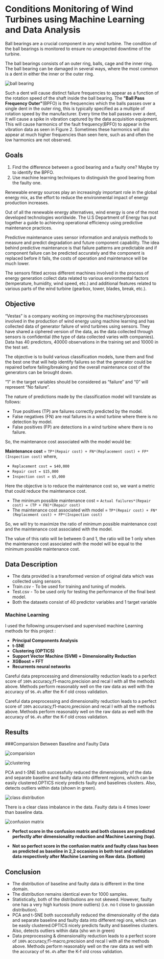# Conditions Monitoring of Wind Turbines using Machine Learning and Data Analysis 


Ball bearings are a crucial component in any wind turbine. The condition of the ball bearings is monitored to ensure no unexpected downtime of the turbine.

 The ball bearings consists of an outer ring, balls, cage and the inner ring. The ball bearing can be damaged in several ways, where the most common is a dent in either the inner or the outer ring.


![ball bearing](images/title1.png)

Such a dent will cause distinct failure frequencies to appear as a function of the rotation speed of the shaft inside the ball bearing. The **&quot;Ball Pass Frequency Outer&quot;**(BPFO) is the frequencies which the balls passes over a single dent in the outer ring, this is typically specified as a multiple of rotation speed by the manufacturer.
 Every time the ball passes over a dent, it will cause a spike in vibration captured by the data acquisition equipment. This will cause harmonics of the fault frequency(BPFO) to appear in the vibration data as seen in Figure 2. Sometimes these harmonics will also appear at much higher frequencies than seen here, such as and often the low harmonics are not observed.



## Goals

1. Find the difference between a good bearing and a faulty one? Maybe try to identify the BPFO.
2. Use machine learning techniques to distinguish the good bearing from the faulty one.

Renewable energy sources play an increasingly important role in the global energy mix, as the effort to reduce the environmental impact of energy production increases.

Out of all the renewable energy alternatives, wind energy is one of the most developed technologies worldwide. The U.S Department of Energy has put together a guide to achieving operational efficiency using predictive maintenance practices.

Predictive maintenance uses sensor information and analysis methods to measure and predict degradation and future component capability. The idea behind predictive maintenance is that failure patterns are predictable and if component failure can be predicted accurately and the component is replaced before it fails, the costs of operation and maintenance will be much lower.

The sensors fitted across different machines involved in the process of energy generation collect data related to various environmental factors (temperature, humidity, wind speed, etc.) and additional features related to various parts of the wind turbine (gearbox, tower, blades, break, etc.). 



## Objective
“Vestas” is a company working on improving the machinery/processes involved in the production of wind energy using machine learning and has collected data of generator failure of wind turbines using sensors. They have shared a ciphered version of the data, as the data collected through sensors is confidential (the type of data collected varies with companies). Data has 40 predictors, 40000 observations in the training set and 10000 in the test set.

The objective is to build various classification models, tune them and find the best one that will help identify failures so that the generator could be repaired before failing/breaking and the overall maintenance cost of the generators can be brought down. 

“1” in the target variables should be considered as “failure” and “0” will represent “No failure”.

The nature of predictions made by the classification model will translate as follows:

- True positives (TP) are failures correctly predicted by the model.
- False negatives (FN) are real failures in a wind turbine where there is no detection by model. 
- False positives (FP) are detections in a wind turbine where there is no failure. 

So, the maintenance cost associated with the model would be:

**Maintenance cost** = `TP*(Repair cost) + FN*(Replacement cost) + FP*(Inspection cost)`
where,

- `Replacement cost = $40,000`
- `Repair cost = $15,000`
- `Inspection cost = $5,000`

Here the objective is to reduce the maintenance cost so, we want a metric that could reduce the maintenance cost.

- The minimum possible maintenance cost  =  `Actual failures*(Repair cost) = (TP + FN)*(Repair cost)`
- The maintenance cost associated with model = `TP*(Repair cost) + FN*(Replacement cost) + FP*(Inspection cost)`

So, we will try to maximize the ratio of minimum possible maintenance cost and the maintenance cost associated with the model.

The value of this ratio will lie between 0 and 1, the ratio will be 1 only when the maintenance cost associated with the model will be equal to the minimum possible maintenance cost.

## Data Description
- The data provided is a transformed version of original data which was collected using sensors.
- Train.csv - To be used for training and tuning of models. 
- Test.csv - To be used only for testing the performance of the final best model.
- Both the datasets consist of 40 predictor variables and 1 target variable



### Machine Learning

I used the following unsupervised and supervised machine Learning methods for this project : 

*  **Principal Components Analysis**
*  **t-SNE**
*  **Clustering (OPTICS)**
*  **Support Vector Machine (SVM) + Dimensionality Reduction**
*  **XGBoost + FFT** 
*  **Recurrents neural networks**

Careful data preprocessing and dimensionality reduction leads to a perfect score of `100%` accuracy,f1-macro,precision and recal
l with all the methods above. Methods perform reasonably well on the raw data as well with the accuracy of `96.4%` after the K-f
old cross validation.



Careful data preprocessing and dimensionality reduction leads to a perfect score of `100%` accuracy,f1-macro,precision and recal
l with all the methods above. Methods perform reasonably well on the raw data as well with the accuracy of `96.4%` after the K-f
old cross validation.



## Results 

###Comparision Between Baseline and Faulty Data

![comparision](images/title2.png)

![clustering](images/title4.png)

PCA and t-SNE both successfully reduced the dimensionality of the data and separate baseline and faulty data into different regions, which can be easily clustered.OPTICS nicely predicts faulty and baselines clusters. Also, detects outliers within data (shown in green). 

![class distribution](images/title5.png)

There is a clear class imbalance in the data. Faulty data is 4 times lower than baseline data.

![confusion matrix](images/title6.png)

* **Perfect score in the confusion matrix and both classes are predicted perfectly after dimensionality reduction  and Machine Learning (top).**

* **Not so perfect score in the confusion matrix and faulty class has been as predicted as baseline in 2,2 occasions in both test and validation data respectively after Machine Learning on Raw data. (bottom)**



## Conclusion 

* The distribution of baseline and faulty data is different in the time domain.
* The distribution remains identical even for 1000 samples.
* Statistically, both of the distributions are not skewed. However, faulty one has a very high kurtosis (more outliers) (i.e. no
t close to gaussian distribution).
* PCA and t-SNE both successfully reduced the dimensionality of the data and separate baseline and faulty data into different regi
ons, which can be easily clustered.OPTICS nicely predicts faulty and baselines clusters. Also, detects outliers within data (sho
wn in green)
* Data preprocessing & dimensionality reduction leads to a perfect score of `100%` accuracy,f1-macro,precision and recal
l with all the methods above. Methods perform reasonably well on the raw data as well with the accuracy of `96.4%` after the K-f
old cross validation.
